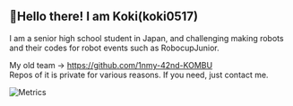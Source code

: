 ## 👋Hello there!  I am Koki(koki0517)
I am a senior high school student in Japan, 
and challenging making robots and their codes for robot events such as RobocupJunior.

My old team -> https://github.com/1nmy-42nd-KOMBU  
Repos of it is private for various reasons. If you need, just contact me. 

![Metrics](https://metrics.lecoq.io/koki0517?template=classic&base.indepth=true&base.community=0&base.repositories=0&isocalendar=1&languages=1&activity=1&base=header%2C%20activity%2C%20community%2C%20repositories%2C%20metadata&base.indepth=true&base.hireable=false&base.skip=false&isocalendar=false&isocalendar.duration=full-year&languages=false&languages.limit=8&languages.threshold=0%25&languages.other=false&languages.colors=github&languages.sections=most-used&languages.indepth=false&languages.analysis.timeout=15&languages.analysis.timeout.repositories=7.5&languages.categories=markup%2C%20programming&languages.recent.categories=markup%2C%20programming&languages.recent.load=300&languages.recent.days=14&activity=false&activity.limit=5&activity.load=300&activity.days=14&activity.visibility=all&activity.timestamps=false&activity.filter=all&config.timezone=Asia%2FTokyo&config.display=large)
